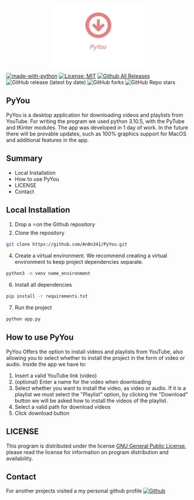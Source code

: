 <p align="center">
  <img src="assets/banner-repo.png" alt="banner PyYou" width="50%"/>
</p>

[![made-with-python](https://img.shields.io/badge/Made%20with-Python-1f425f.svg)](https://www.python.org/)
[![License: MIT](https://img.shields.io/badge/License-MIT-yellow.svg)](LICENSE)
[![Github All Releases](https://img.shields.io/github/downloads/An0n341/PyYou/total.svg)]()
![GitHub release (latest by date)](https://img.shields.io/github/v/release/An0n341/PyYou)
![GitHub forks](https://img.shields.io/github/forks/An0n341/PyYou?style=social)
![GitHub Repo stars](https://img.shields.io/github/stars/An0n341/PyYou?style=social)

## PyYou

PyYou is a desktop application for downloading videos and playlists from YouTube. For writing the program we used python 3.10.5, with the PyTube and tKinter modules. The app was developed in 1 day of work. In the future there will be provable updates, such as 100% graphics support for MacOS and additional features in the app.

## Summary

- Local Installation
- How to use PyYou
- LICENSE
- Contact

## Local Installation

1. Drop a ⭐on the Github repository
2. Clone the repository

```sh
git clone https://github.com/An0n341/PyYou.git
```
4. Create a virtual environment. We recommend creating a virtual environment to keep project dependencies separate.
```sh
python3 -m venv name_environment
```
6. Install all dependencies
```sh
pip install -r requirements.txt
```
7. Run the project
```sh
python app.py
```

## How to use PyYou

PyYou Offers the option to install videos and playlists from YouTube, also allowing you to select whether to install the project in the form of video or audio. Inside the app we have to:
1. Insert a valid YouTube link (video)
2. (optional) Enter a name for the video when downloading
3. Select whether you want to install the video, as video or audio. If it is a playlist we must select the "Playlist" option, by clicking the "Download" button we will be asked how to install the videos of the playlist.
4. Select a valid path for download videos
5. Click download button

## LICENSE

This program is distributed under the license [GNU General Public License](LICENSE), please read the license for information on program distribution and availability.

## Contact

For another projects visited a my personal github profile [![Github](https://img.shields.io/badge/GitHub-100000?style=for-the-badge&logo=github&logoColor=white)](https://www.github.com/An0n341)
